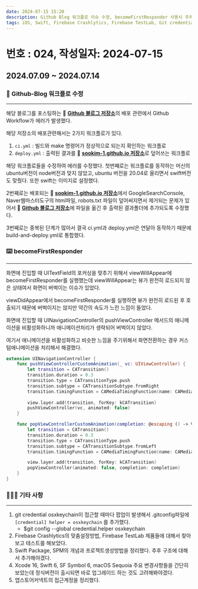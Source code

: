 ```yaml
---
date: 2024-07-15 15:20
description: Github Blog 워크플로 이슈 수정, becomeFirstResponder 사용시 주의사항, git credential helper, Firebase Crashlytics 맞춤설정, Firebase TestLab, Swift Package 검토, iOS개발툴 신규 버전
tags: iOS, Swift, Firebase Crashlytics, Firebase TestLab, Git credential helper, Github, Blog, Github Action, Swift Package, SPM, ViewController LifeCycle, becomeFirstResponder
---
```

# 번호 : 024, 작성일자: 2024-07-15
## 2024.07.09 ~ 2024.07.14
### 🚨 Github-Blog 워크플로 수정

---

해당 블로그를 포스팅하는 🔗 [**Github 블로그 저장소**](https://github.com/sookim-1/blog-website)의 배포 관련에서 Github Workflow가 에러가 발생했다.

해당 저장소의 배포관련해서는 2가지 워크플로가 있다. 

1. `ci.yml` : 빌드와 make 명령어가 정상적으로 되는지 확인하는 워크플로
2. `deploy.yml` : 출력된 결과를 🔗 [**sookim-1.github.io 저장소**](https://github.com/sookim-1/sookim-1.github.io)로 덮어쓰는 워크플로

해당 워크플로들을 수정하여 에러를 수정했다.
첫번째로는 워크플로를 동작하는 머신의 ubuntu버전이 node버전과 맞지 않았고, ubuntu 버전을 20.04로 올리면서 swift버전도 맞췄다. 또한 swift는 이미지로 설정했다.

2번째로는 배포되는 🔗 [**sookim-1.github.io 저장소**](https://github.com/sookim-1/sookim-1.github.io)에서 GoogleSearchConsole, Naver웹마스터도구의 html파일, robots.txt 파일이 덮어써지면서 제거되는 문제가 있어서 🔗 [**Github 블로그 저장소**](https://github.com/sookim-1/blog-website)에 파일을 옮긴 후 출력된 결과폴더에 추가되도록 수정했다.

3번째로는 중복된 단계가 많아서 결국 ci.yml과 deploy.yml은 연달아 동작하기 때문에 build-and-deploy.yml로 통합했다.

### ⌨️ becomeFirstResponder

---

화면에 진입할 때 UITextField의 포커싱을 맞추기 위해서 viewWillAppear에 becomeFirstResponder를 실행했는데 viewWillAppear는 뷰가 완전히 로드되지 않은 상태여서 화면이 버벅이는 이슈가 있었다.

viewDidAppear에서 becomeFirstResponder를 실행하면 뷰가 완전히 로드된 후 호출되기 때문에 버벅이지는 않지만 약간의 속도가 느린 느낌이 들었다.

화면에 진입할 때 UINavigationController의 pushViewController 메서드의 애니메이션을 비활성화하니까 애니메이션처리가 생략되어 버벅이지 않았다.

여기서 애니메이션을 비활성화하고 비슷한 느낌을 주기위해서 화면전환하는 경우 커스텀애니메이션을 처리해서 해결했다.

```swift
extension UINavigationController {
    func pushViewControllerCustomAnimation(_ vc: UIViewController) {
        let transition = CATransition()
        transition.duration = 0.3
        transition.type = CATransitionType.push
        transition.subtype = CATransitionSubtype.fromRight
        transition.timingFunction = CAMediaTimingFunction(name: CAMediaTimingFunctionName.easeInEaseOut)
        
        view.layer.add(transition, forKey: kCATransition)
        pushViewController(vc, animated: false)
    }

    func popViewControllerCustomAnimation(completion: @escaping () -> Void) {
        let transition = CATransition()
        transition.duration = 0.3
        transition.type = CATransitionType.push
        transition.subtype = CATransitionSubtype.fromLeft
        transition.timingFunction = CAMediaTimingFunction(name: CAMediaTimingFunctionName.easeInEaseOut)

        view.layer.add(transition, forKey: kCATransition)
        popViewController(animated: false, completion: completion)
    }
}
```

### 🙋🏻‍♂️ 기타 사항

---

1. git credential osxkeychain이 접근할 때마다 팝업이 발생해서 .gitconfig파일에 `[credential]
helper = osxkeychain` 를 추가했다. 
    - $git config --global credential.helper osxkeychain
2. Firebase Crashlytics의 맞춤설정방법, Firebase TestLab 제품들에 대해서 찾아보고 테스트를 해보았다.
3. Swift Package, SPM의 개념과 프로젝트생성방법을 정리했다. 추후 구조에 대해서 추가해야겠다.
4. Xcode 16, Swift 6, SF Symbol 6, macOS Sequoia 주요 변경사항들을 간단히 보았는데 정식버전이 출시되면 바로 업그레이드 하는 것도 고려해봐야겠다.
5. 앱스토어커넥트의 접근계정을 정리했다.
